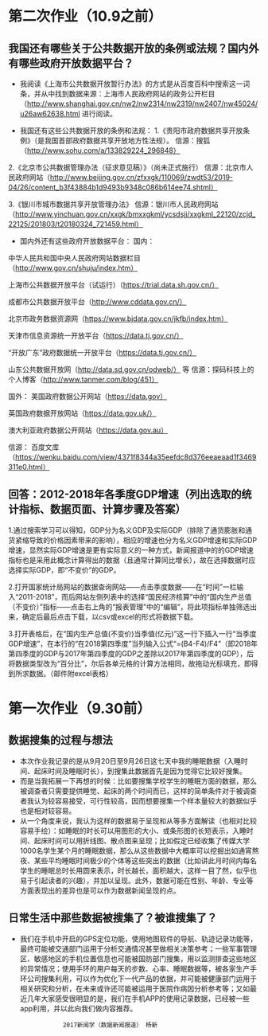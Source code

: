 # 第二次作业（10.9之前）
## 我国还有哪些关于公共数据开放的条例或法规？国内外有哪些政府开放数据平台？
- 我阅读《上海市公共数据开放暂行办法》的方式是从百度百科中搜索这一词条，并从中找到数据来源：上海市人民政府网站的政务公开栏目（http://www.shanghai.gov.cn/nw2/nw2314/nw2319/nw2407/nw45024/u26aw62638.html 进行阅读。

- 我国还有这些公共数据开放的条例和法规：
1.《贵阳市政府数据共享开放条例》（是我国首部政府数据共享开放地方性法规）。     信源：搜狐（http://www.sohu.com/a/133829224_296848）

2.《北京市公共数据管理办法（征求意见稿）》（尚未正式施行）   信源：北京市人民政府网站（http://www.beijing.gov.cn/zfxxgk/110069/zwdt53/2019-04/26/content_b3f43884b1d9493b9348c086b614ee74.shtml）

3.《银川市城市数据共享开放管理办法》      信源：银川市人民政府网站（http://www.yinchuan.gov.cn/xxgk/bmxxgkml/ycsdsjj/xxgkml_22120/zcjd_22125/201803/t20180324_721459.html）

- 国内外还有这些政府开放数据平台：
国内：

中华人民共和国中央人民政府网站数据栏目（http://www.gov.cn/shuju/index.htm）

上海市公共数据开放平台（试运行）（https://trial.data.sh.gov.cn/）

成都市公共数据开放平台（http://www.cddata.gov.cn/） 

北京市政务数据资源网（https://www.bjdata.gov.cn/jkfb/index.htm）

天津市信息资源统一开放平台（https://data.tj.gov.cn/）

“开放广东”政府数据统一开放平台（https://data.tj.gov.cn/）

山东公共数据开放网（http://data.sd.gov.cn/odweb/）  等
信源：探码科技上的个人博客（http://www.tanmer.com/blog/451）

国外：
美国政府数据公开网站（https://data.gov）

英国政府数据开放网站（https://data.gov.uk/）

澳大利亚政府数据公开网站（https://data.gov.au）

信源： 百度文库（https://wenku.baidu.com/view/4371f8344a35eefdc8d376eeaeaad1f3469311e0.html）

## 回答：2012-2018年各季度GDP增速（列出选取的统计指标、数据页面、计算步骤及答案）
1.通过搜索学习可以得知，GDP分为名义GDP及实际GDP（排除了通货膨胀和通货紧缩导致的价格因素带来的影响），相应的增速也分为名义GDP增速和实际GDP增速，显然实际GDP增速是更有实际意义的一种方式，新闻报道中的的GDP增速指标也是采用此概念计算得出的数据（且通常计算同比增长），故在选择数据时应选择实际GDP，即“不变价”的GDP。

2.打开国家统计局网站的数据查询网站——点击季度数据——在“时间”一栏输入“2011-2018”，而后网站左侧列表中的选择“国民经济核算”中的“国内生产总值（不变价）”指标——点击右上角的“报表管理”中的“编辑”，将此项指标单独筛选出来，确定后最后点击下载，以csv或excel的形式将数据下载。

3.打开表格后，在“国内生产总值(不变价)当季值(亿元)”这一行下插入一行“当季度GDP增速”，在本行的“在2018第四季度”当列输入公式“=(B4-F4)/F4”（即2018年第四季度的GDP与2017年第四季度的GDP之差除以2017年第四季度的GDP），后将数据类型改为“百分比”，尔后各单元格的计算方法相同，故拖动光标填充，即得到所求数据。（邮件附excel表格）




# 第一次作业（9.30前）
## 数据搜集的过程与想法
- 本次作业我记录的是从9月20日至9月26日这七天中我的睡眠数据（入睡时间、起床时间及睡眠时长），到搜集此数据首先是因为觉得它比较好搜集。
- 而是当我拓展一下再想的时候：比如要搜集学校学生的睡眠方面的数据，那么被调查者只需要提供睡觉、起床的两个时间而已，这样的简单条件对于被调查者我认为较容易接受，可行性较高，因而想要搜集一个样本量较大的数据似乎也是相对较容易。
- 从一个角度来说，我认为这样的数据易于呈现和从等多方面解读（也相对比较容易手绘）：如睡眠的时长可以用图形的大小、或条形图的长短表示，入睡时间、起床时间可以用折线图、散点图来呈现；比如假定已经收集了传媒大学1000名学生某个月的睡眠数据，那么从这些数据中大概率可以挖掘出如通宵熬夜、某些平均睡眠时间极少的个体等这些突出的数据（比如讲此月时间内每名学生的睡眠总时长用圆来表示，时长越长，面积越大，这样一目了然，似乎也易于引起读者的兴趣），并加以呈现。此外，数据可能在性别、年龄、专业等方面表现出的差异也是可以作为数据新闻呈现的点。
## 日常生活中那些数据被搜集了？被谁搜集了？
- 我们在手机中开启的GPS定位功能，使用地图软件的导航、轨迹记录功能等，最终可能被交通部门运用于分析交通情况甚至做相关决策参考；一些军事管理区、敏感地区的手机位置信息也可能被国防部门搜集，用以监测排查这些地区的异常情况；使用手环的用户每天的步数、心率、睡眠数据等，被各家生产手环公司搜集利用，可以作为优化下一代产品的依据，并可能被健康部门运用于相关研究和分析，在未来或许还可能被运用于医院作病因分析参考等；又如最近几年大家感受很明显的是，我们在手机APP的使用记录数据，已经被一些app利用，并以此向我们做内容推荐。


                  2017新闻学（数据新闻报道） 杨新
